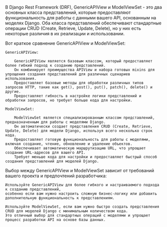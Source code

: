 


В Django Rest Framework (DRF), GenericAPIView и ModelViewSet - это два основных класса представлений, 
которые предоставляют функциональность для работы с данными вашего API, основанным на моделях Django. 
Оба класса представлений обеспечивают стандартные операции CRUD (Create, Retrieve, Update, Delete), 
но у них есть некоторые различия в их реализации и использовании.


Вот краткое сравнение GenericAPIView и ModelViewSet:

    GenericAPIView:

        GenericAPIView является базовым классом, который предоставляет более гибкий подход к созданию представлений.
        Он комбинирует преимущества APIView и набора готовых mixins для упрощения создания представлений для различных сценариев использования.
        Предоставляет базовые методы для обработки различных типов запросов HTTP, такие как get(), post(), put(), patch(), delete() и другие.
        Предоставляет гибкость в настройке логики представлений и обработки запросов, но требует больше кода для настройки.

    ModelViewSet:

        ModelViewSet является специализированным классом представлений, предназначенным для работы с моделями Django.
        Он автоматически создает представления CRUD (Create, Retrieve, Update, Delete) для модели Django, используя всего несколько строк кода.
        Предоставляет готовую функциональность для работы с моделями, включая создание, чтение, обновление и удаление объектов.
        Обеспечивает автоматическую маршрутизацию URL, что упрощает создание URL-адресов для вашего API.
        Требует меньше кода для настройки и предоставляет быстрый способ создания представлений для моделей Django.



Выбор между GenericAPIView и ModelViewSet зависит от требований вашего проекта и предпочтений разработчика:

    Используйте GenericAPIView для более гибкого и настраиваемого подхода к созданию представлений, 
    особенно если вам нужно настроить сложную бизнес-логику или добавить дополнительную функциональность к представлениям.

    Используйте ModelViewSet, если вам нужно быстро создать представления CRUD для моделей Django с минимальным количеством кода. 
    Это отличный выбор для стандартных операций с моделями и упрощает процесс разработки API на основе базы данных.
